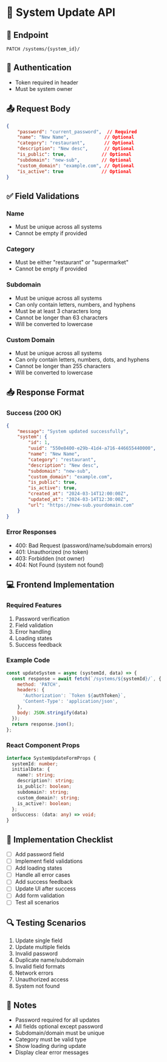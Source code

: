 # 🔄 System Update API

## 📌 Endpoint
`PATCH /systems/{system_id}/`

## 🔐 Authentication
- Token required in header
- Must be system owner

## 📤 Request Body
```json
{
    "password": "current_password",  // Required
    "name": "New Name",             // Optional
    "category": "restaurant",       // Optional
    "description": "New desc",      // Optional
    "is_public": true,             // Optional
    "subdomain": "new-sub",        // Optional
    "custom_domain": "example.com", // Optional
    "is_active": true              // Optional
}
```

## ✅ Field Validations

### Name
- Must be unique across all systems
- Cannot be empty if provided

### Category
- Must be either "restaurant" or "supermarket"
- Cannot be empty if provided

### Subdomain
- Must be unique across all systems
- Can only contain letters, numbers, and hyphens
- Must be at least 3 characters long
- Cannot be longer than 63 characters
- Will be converted to lowercase

### Custom Domain
- Must be unique across all systems
- Can only contain letters, numbers, dots, and hyphens
- Cannot be longer than 255 characters
- Will be converted to lowercase

## 📥 Response Format

### Success (200 OK)
```json
{
    "message": "System updated successfully",
    "system": {
        "id": 1,
        "uuid": "550e8400-e29b-41d4-a716-446655440000",
        "name": "New Name",
        "category": "restaurant",
        "description": "New desc",
        "subdomain": "new-sub",
        "custom_domain": "example.com",
        "is_public": true,
        "is_active": true,
        "created_at": "2024-03-14T12:00:00Z",
        "updated_at": "2024-03-14T12:30:00Z",
        "url": "https://new-sub.yourdomain.com"
    }
}
```

### Error Responses
- 400: Bad Request (password/name/subdomain errors)
- 401: Unauthorized (no token)
- 403: Forbidden (not owner)
- 404: Not Found (system not found)

## 💻 Frontend Implementation

### Required Features
1. Password verification
2. Field validation
3. Error handling
4. Loading states
5. Success feedback

### Example Code
```javascript
const updateSystem = async (systemId, data) => {
  const response = await fetch(`/systems/${systemId}/`, {
    method: 'PATCH',
    headers: {
      'Authorization': `Token ${authToken}`,
      'Content-Type': 'application/json',
    },
    body: JSON.stringify(data)
  });
  return response.json();
};
```

### React Component Props
```typescript
interface SystemUpdateFormProps {
  systemId: number;
  initialData: {
    name?: string;
    description?: string;
    is_public?: boolean;
    subdomain?: string;
    custom_domain?: string;
    is_active?: boolean;
  };
  onSuccess: (data: any) => void;
}
```

## 🎯 Implementation Checklist
- [ ] Add password field
- [ ] Implement field validations
- [ ] Add loading states
- [ ] Handle all error cases
- [ ] Add success feedback
- [ ] Update UI after success
- [ ] Add form validation
- [ ] Test all scenarios

## 🔍 Testing Scenarios
1. Update single field
2. Update multiple fields
3. Invalid password
4. Duplicate name/subdomain
5. Invalid field formats
6. Network errors
7. Unauthorized access
8. System not found

## 📝 Notes
- Password required for all updates
- All fields optional except password
- Subdomain/domain must be unique
- Category must be valid type
- Show loading during update
- Display clear error messages 